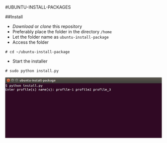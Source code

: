 #UBUNTU-INSTALL-PACKAGES

##Install

*	_Download_ or _clone_ this repository
*	Preferably place the folder in the directory `/home`
* 	Let the folder name as `ubuntu-install-package`
*	Access the folder
```
# cd ~/ubuntu-install-package
```

*	Start the installer
```
# sudo python install.py
```

![Installing packages](install.jpg "Installing packages")